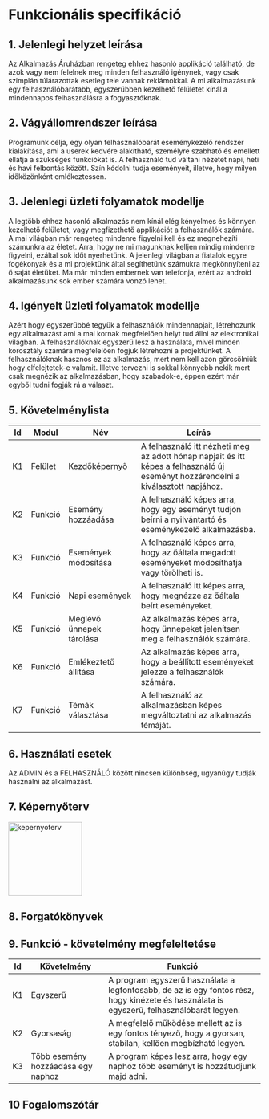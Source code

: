 ﻿# Funkcionális specifikáció
## 1. Jelenlegi helyzet leírása
Az Alkalmazás Áruházban rengeteg ehhez hasonló applikáció található, de azok vagy nem felelnek meg minden felhasználó igénynek, vagy csak szimplán túlárazottak esetleg tele vannak reklámokkal. A mi alkalmazásunk egy felhasználóbarátabb, egyszerűbben kezelhető felületet kínál a mindennapos felhasználásra a fogyasztóknak.

## 2. Vágyállomrendszer leírása
Programunk célja, egy olyan felhasználóbarát eseménykezelő rendszer kialakítása, ami a userek kedvére alakítható, személyre szabható és emellett ellátja a szükséges funkciókat is. A felhasználó tud váltani nézetet napi, heti és havi felbontás között. Szín kódolni tudja eseményeit, illetve, hogy milyen időközönként emlékeztessen.

## 3. Jelenlegi üzleti folyamatok modellje
A legtöbb ehhez hasonló alkalmazás nem kínál elég kényelmes és könnyen kezelhető felületet, vagy megfizethető applikációt a felhasználók számára. A mai világban már rengeteg mindenre figyelni kell és ez megnehezíti számunkra az életet. Arra, hogy ne mi magunknak kelljen mindig mindenre figyelni, ezáltal sok időt nyerhetünk. A jelenlegi világban a fiatalok egyre fogékonyak és a mi projektünk által segíthetünk számukra megkönnyíteni az ő saját életüket. Ma már minden embernek van telefonja, ezért az android alkalmazásunk sok ember számára vonzó lehet.

## 4. Igényelt üzleti folyamatok modellje
Azért hogy egyszerűbbé tegyük a felhasználók mindennapjait, létrehozunk egy alkalmazást ami a mai kornak megfelelően helyt tud állni az elektronikai világban. A felhasználóknak egyszerű lesz a használata, mivel minden korosztály számára megfelelően fogjuk létrehozni a projektünket. A felhasználóknak hasznos ez az alkalmazás, mert nem kell azon görcsölniük hogy elfelejtetek-e valamit. Illetve tervezni is sokkal könnyebb nekik mert csak megnézik az alkalmazásban, hogy szabadok-e,  éppen ezért már egyből tudni fogják rá a választ. 

## 5. Követelménylista
| Id | Modul | Név | Leírás |
| :---: | --- | --- | --- |
| K1 |Felület | Kezdőképernyő | A felhasználó itt nézheti meg az adott hónap napjait és itt képes a felhasználó új eseményt hozzárendelni a kiválasztott napjához. |
| K2 |Funkció | Esemény hozzáadása | A felhasználó képes arra, hogy egy eseményt tudjon beírni a nyilvántartó és eseménykezelő alkalmazásba. |
| K3 |Funkció | Események módosítása   | A felhasználó képes arra, hogy az őáltala megadott eseményeket módosíthatja vagy törölheti is.  |
| K4 |Funkció | Napi események | A felhasználó itt képes arra, hogy megnézze az őáltala beírt eseményeket. |
| K5 |Funkció | Meglévő ünnepek tárolása  |  Az alkalmazás képes arra, hogy ünnepeket jelenítsen meg a felhasználók számára.|
| K6 | Funkció| Emlékeztető állítása | Az alkalmazás képes arra, hogy a beállított eseményeket jelezze a felhasználók számára. |
| K7 | Funkció| Témák választása  |  A felhasználó az alkalmazásban képes megváltoztatni az alkalmazás témáját.|
## 6. Használati esetek
Az ADMIN és a FELHASZNÁLÓ között nincsen különbség, ugyanúgy tudják használni az alkalmazást.
## 7. Képernyőterv
<img width="147" alt="kepernyoterv" src="https://user-images.githubusercontent.com/114164351/197583892-70f1c03c-a93c-413a-ac69-0c253b7fa370.png">


## 8. Forgatókönyvek

## 9. Funkció - követelmény megfeleltetése

| Id | Követelmény | Funkció |
| :---: | --- | --- |
| K1 | Egyszerű | A program egyszerű használata a legfontosabb, de az is egy fontos rész, hogy kinézete és használata is egyszerű, felhasználóbarát legyen. |
| K2 | Gyorsaság | A megfelelő működése mellett az is egy fontos tényező, hogy a gyorsan, stabilan, kellően megbízható legyen. |
| K3 | Több esemény hozzáadása egy naphoz | A program képes lesz arra, hogy egy naphoz több eseményt is hozzátudjunk majd adni. |

## 10 Fogalomszótár


